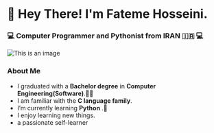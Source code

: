 # :wave: Hey There! I'm Fateme Hosseini.  #


###  :computer: Computer Programmer and Pythonist from IRAN  :iran:  :computer: ###

 ![This is an image](https://st2.depositphotos.com/1032577/5312/i/950/depositphotos_53128333-stock-photo-about-me-sign.jpg)
 
### About Me ####
- I graduated with a **Bachelor degree** in **Computer Engineering(Software)**.👩‍🎓
- I am familiar with the **C language family**. 
- I’m currently learning  **Python** .:snake:
- I enjoy learning new things.
- a passionate self-learner 



